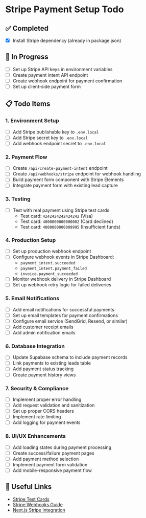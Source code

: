 # Stripe Payment Setup Todo

## ✅ Completed

- [x] Install Stripe dependency (already in package.json)

## 🔄 In Progress

- [ ] Set up Stripe API keys in environment variables
- [ ] Create payment intent API endpoint
- [ ] Create webhook endpoint for payment confirmation
- [ ] Set up client-side payment form

## 📋 Todo Items

### 1. Environment Setup

- [ ] Add Stripe publishable key to `.env.local`
- [ ] Add Stripe secret key to `.env.local`
- [ ] Add webhook endpoint secret to `.env.local`

### 2. Payment Flow

- [ ] Create `/api/create-payment-intent` endpoint
- [ ] Create `/api/webhooks/stripe` endpoint for webhook handling
- [ ] Build payment form component with Stripe Elements
- [ ] Integrate payment form with existing lead capture

### 3. Testing

- [ ] Test with real payment using Stripe test cards
  - Test card: `4242424242424242` (Visa)
  - Test card: `4000000000000002` (Card declined)
  - Test card: `4000000000009995` (Insufficient funds)

### 4. Production Setup

- [ ] Set up production webhook endpoint
- [ ] Configure webhook events in Stripe Dashboard:
  - `payment_intent.succeeded`
  - `payment_intent.payment_failed`
  - `invoice.payment_succeeded`
- [ ] Monitor webhook delivery in Stripe Dashboard
- [ ] Set up webhook retry logic for failed deliveries

### 5. Email Notifications

- [ ] Add email notifications for successful payments
- [ ] Set up email templates for payment confirmations
- [ ] Configure email service (SendGrid, Resend, or similar)
- [ ] Add customer receipt emails
- [ ] Add admin notification emails

### 6. Database Integration

- [ ] Update Supabase schema to include payment records
- [ ] Link payments to existing leads table
- [ ] Add payment status tracking
- [ ] Create payment history views

### 7. Security & Compliance

- [ ] Implement proper error handling
- [ ] Add request validation and sanitization
- [ ] Set up proper CORS headers
- [ ] Implement rate limiting
- [ ] Add logging for payment events

### 8. UI/UX Enhancements

- [ ] Add loading states during payment processing
- [ ] Create success/failure payment pages
- [ ] Add payment method selection
- [ ] Implement payment form validation
- [ ] Add mobile-responsive payment flow

## 🔗 Useful Links

- [Stripe Test Cards](https://stripe.com/docs/testing#cards)
- [Stripe Webhooks Guide](https://stripe.com/docs/webhooks)
- [Next.js Stripe Integration](https://stripe.com/docs/payments/quickstart?lang=node)
